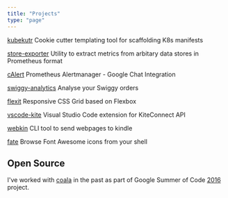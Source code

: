 ```yaml
---
title: "Projects"
type: "page"
---
```


[kubekutr](https://github.com/mr-karan/kubekutr/) Cookie cutter templating tool for scaffolding K8s manifests

[store-exporter](https://github.com/mr-karan/store-exporter/) Utility to extract metrics from arbitary data stores in Prometheus format

[cAlert](https://github.com/mr-karan/calert) Prometheus Alertmanager - Google Chat Integration

[swiggy-analytics](https://github.com/mr-karan/swiggy-analytics) Analyse your Swiggy orders

[flexit](https://github.com/mr-karan/flexit) Responsive CSS Grid based on Flexbox

[vscode-kite](https://github.com/mr-karan/vscode-kite) Visual Studio Code extension for KiteConnect API

[webkin](https://github.com/mr-karan/webkin) CLI tool to send webpages to kindle

[fate](https://github.com/mr-karan/fate) Browse Font Awesome icons from your shell

## Open Source

I've worked with [coala](https://coala.org) in the past as part of Google Summer of Code [2016](https://summerofcode.withgoogle.com/archive/2016/projects/5563734458105856/) project.
